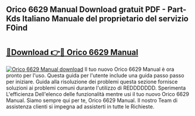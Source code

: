 ## Orico 6629 Manual Download gratuit PDF - Part-Kds Italiano Manuale del proprietario del servizio F0ind

# <h2><a href="http://dfbcn2.blite.top/?on=Orico+6629+Manual">🔗Download 👉🔴 Orico 6629 Manual</a></h2>

[![Orico 6629 Manual download](https://i.imgur.com/lujVjoI.png)](http://dfbcn2.blite.top/?on=Orico+6629+Manual)
Il tuo nuovo Orico 6629 Manual è ora pronto per l'uso. Questa guida per l'utente include una guida passo passo per iniziare. Guida alla risoluzione dei problemi questa sezione fornisce soluzioni ai problemi comuni durante l'utilizzo di REDDDDDDD. Sperimenta L'efficienza Dell'elenco delle funzionalità mentre usi il tuo nuovo Orico 6629 Manual. Siamo sempre qui per te, Orico 6629 Manual. Il nostro Team di assistenza clienti si impegna ad assisterti in tutte le Richieste.
